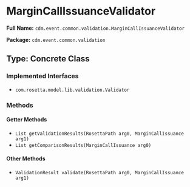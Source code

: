 # MarginCallIssuanceValidator

**Full Name:** `cdm.event.common.validation.MarginCallIssuanceValidator`

**Package:** `cdm.event.common.validation`

## Type: Concrete Class

### Implemented Interfaces

- `com.rosetta.model.lib.validation.Validator`

### Methods

#### Getter Methods

- `List getValidationResults(RosettaPath arg0, MarginCallIssuance arg1)`
- `List getComparisonResults(MarginCallIssuance arg0)`

#### Other Methods

- `ValidationResult validate(RosettaPath arg0, MarginCallIssuance arg1)`

